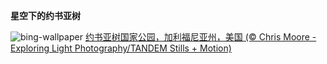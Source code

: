
**星空下的约书亚树**

![bing-wallpaper](https://www.bing.com/th?id=OHR.JoshuaTreeNP_ZH-CN5917576674_1920x1080.jpg)
[约书亚树国家公园，加利福尼亚州，美国 (© Chris Moore - Exploring Light Photography/TANDEM Stills + Motion)](https://www.bing.com/search?q=%E7%BA%A6%E4%B9%A6%E4%BA%9A%E6%A0%91%E5%9B%BD%E5%AE%B6%E5%85%AC%E5%9B%AD&amp;form=hpcapt&amp;mkt=zh-cn)
  
